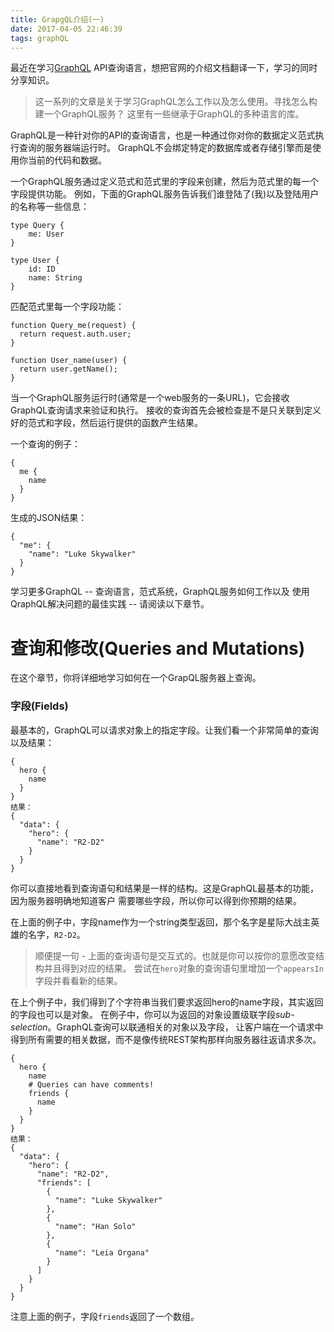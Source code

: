 ```yaml
---
title: GrapgQL介绍(一)
date: 2017-04-05 22:46:39
tags: graphQL
---
```


最近在学习[GraphQL](http://www.graphql.org/) API查询语言，想把官网的介绍文档翻译一下，学习的同时分享知识。



> 这一系列的文章是关于学习GraphQL怎么工作以及怎么使用。寻找怎么构建一个GraphQL服务？
> 这里有一些继承于GraphQL的多种语言的库。

<!--more-->

GraphQL是一种针对你的API的查询语言，也是一种通过你对你的数据定义范式执行查询的服务器端运行时。
GraphQL不会绑定特定的数据库或者存储引擎而是使用你当前的代码和数据。


一个GraphQL服务通过定义范式和范式里的字段来创建，然后为范式里的每一个字段提供功能。
例如，下面的GraphQL服务告诉我们谁登陆了(我)以及登陆用户的名称等一些信息：

	type Query {
		me: User
	}

	type User {
		id: ID
		name: String
	}

匹配范式里每一个字段功能：

	function Query_me(request) {
	  return request.auth.user;
	}

	function User_name(user) {
	  return user.getName();
	}

当一个GraphQL服务运行时(通常是一个web服务的一条URL)，它会接收GraphQL查询请求来验证和执行。
接收的查询首先会被检查是不是只关联到定义好的范式和字段，然后运行提供的函数产生结果。

一个查询的例子：

	{
	  me {
		name
	  }
	}

生成的JSON结果：

	{
	  "me": {
		"name": "Luke Skywalker"
	  }
	}
	
学习更多GraphQL -- 查询语言，范式系统，GraphQL服务如何工作以及
使用QraphQL解决问题的最佳实践 -- 请阅读以下章节。

# 查询和修改(Queries and Mutations)

在这个章节，你将详细地学习如何在一个GrapQL服务器上查询。

### 字段(Fields)

最基本的，GraphQL可以请求对象上的指定字段。让我们看一个非常简单的查询以及结果：

	{
	  hero {
		name
	  }
	}
	结果：
	{
	  "data": {
		"hero": {
		  "name": "R2-D2"
		}
	  }
	}

你可以直接地看到查询语句和结果是一样的结构。这是GraphQL最基本的功能，因为服务器明确地知道客户
需要哪些字段，所以你可以得到你预期的结果。

在上面的例子中，字段name作为一个string类型返回，那个名字是星际大战主英雄的名字，`R2-D2`。


> 顺便提一句 - 上面的查询语句是交互式的。也就是你可以按你的意愿改变结构并且得到对应的结果。
> 尝试在`hero`对象的查询语句里增加一个`appearsIn`字段并看看新的结果。

在上个例子中，我们得到了个字符串当我们要求返回hero的name字段，其实返回的字段也可以是对象。
在例子中，你可以为返回的对象设置级联字段*sub-selection*。GraphQL查询可以联通相关的对象以及字段，
让客户端在一个请求中得到所有需要的相关数据，而不是像传统REST架构那样向服务器往返请求多次。

	{
	  hero {
		name
		# Queries can have comments!
		friends {
		  name
		}
	  }
	}
	结果：
	{
	  "data": {
		"hero": {
		  "name": "R2-D2",
		  "friends": [
			{
			  "name": "Luke Skywalker"
			},
			{
			  "name": "Han Solo"
			},
			{
			  "name": "Leia Organa"
			}
		  ]
		}
	  }
	}

注意上面的例子，字段`friends`返回了一个数组。